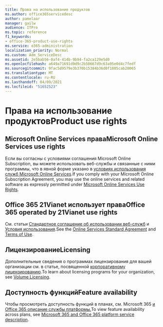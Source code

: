 ```yaml
---
title: Права на использование продуктов
ms.author: office365servicedesc
author: pamelaar
manager: gailw
audience: ITPro
ms.topic: reference
f1_keywords:
- office-365-product-use-rights
ms.service: o365-administration
localization_priority: Normal
ms.custom: Adm_ServiceDesc
ms.assetid: 2e5bab56-0af4-414b-9b94-fa2ca129e5d0
ms.openlocfilehash: a649a71691d9d9c2b58667d9c63a95e0d4c7fedf
ms.sourcegitcommit: 9fac5d9579e3b370b15384b36d0f1805cab20065
ms.translationtype: MT
ms.contentlocale: ru-RU
ms.lasthandoff: 04/09/2021
ms.locfileid: "51652523"
---
```

# <a name="product-use-rights"></a><span data-ttu-id="4ed02-102">Права на использование продуктов</span><span class="sxs-lookup"><span data-stu-id="4ed02-102">Product use rights</span></span>

## <a name="microsoft-online-services-use-rights"></a><span data-ttu-id="4ed02-103">Microsoft Online Services права</span><span class="sxs-lookup"><span data-stu-id="4ed02-103">Microsoft Online Services use rights</span></span>

<span data-ttu-id="4ed02-104">Если вы согласны с условиями соглашения Microsoft Online Subscription, вы можете использовать веб-службы и связанные с ними программы, что в явной форме указано в [условиях использования служб Microsoft Online Services](https://www.microsoftvolumelicensing.com/DocumentSearch.aspx?Mode=3&DocumentTypeId=37&ShowArchived=true).</span><span class="sxs-lookup"><span data-stu-id="4ed02-104">If you comply with your Microsoft Online Subscription Agreement, you may use the online services and related software as expressly permitted under [Microsoft Online Services Use Rights](https://www.microsoftvolumelicensing.com/DocumentSearch.aspx?Mode=3&DocumentTypeId=37&ShowArchived=true).</span></span>
  
## <a name="office-365-operated-by-21vianet-use-rights"></a><span data-ttu-id="4ed02-105">Office 365 21Vianet использует права</span><span class="sxs-lookup"><span data-stu-id="4ed02-105">Office 365 operated by 21Vianet use rights</span></span>

<span data-ttu-id="4ed02-106">См. статьи [Стандартное соглашение об использовании веб-служб](https://www.21vbluecloud.com/office365/O365-AgreeWebDir/) и [Условия использования](https://www.21vbluecloud.com/office365/O365-TOU/).</span><span class="sxs-lookup"><span data-stu-id="4ed02-106">See the [Online Services Standard Agreement](https://www.21vbluecloud.com/office365/O365-AgreeWebDir/) and [Terms of Use](https://www.21vbluecloud.com/office365/O365-TOU/).</span></span>
  
## <a name="licensing"></a><span data-ttu-id="4ed02-107">Лицензирование</span><span class="sxs-lookup"><span data-stu-id="4ed02-107">Licensing</span></span>

<span data-ttu-id="4ed02-108">Дополнительные сведения о программах лицензирования для вашей организации см. в статье, посвященной [корпоративному лицензированию](https://go.microsoft.com/fwlink/?LinkId=393693).</span><span class="sxs-lookup"><span data-stu-id="4ed02-108">To learn about licensing programs for your organization, see [Volume Licensing](https://go.microsoft.com/fwlink/?LinkId=393693).</span></span>
  
## <a name="feature-availability"></a><span data-ttu-id="4ed02-109">Доступность функций</span><span class="sxs-lookup"><span data-stu-id="4ed02-109">Feature availability</span></span>

<span data-ttu-id="4ed02-110">Чтобы просмотреть доступность функций в планах, см. Microsoft 365 [и Office 365 описание службы платформы.](office-365-platform-service-description.md)</span><span class="sxs-lookup"><span data-stu-id="4ed02-110">To view feature availability across plans, see [Microsoft 365 and Office 365 platform service description](office-365-platform-service-description.md).</span></span>
  

